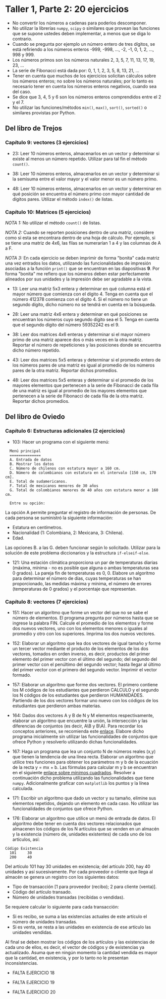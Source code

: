 # Taller 1, Parte 2: 20 ejercicios
* No convertir los números a cadenas para poderlos descomponer.
* No utilizar la librerías `numpy`, `scipy` o similares que provean las funciones que se supone ustedes deben implementar, a menos que se diga lo contrario.
* Cuando se pregunta por ejemplo un número entero de tres dígitos, se está refiriendo a los números enteros -999, -998, ..., -2, -1, 0, 1, 2, ..., 998 y 999.
* Los números primos son los números naturales 2, 3, 5, 7, 11, 13, 17, 19, 23, ...
* La serie de Fibonacci está dada por: 0, 1, 1, 2, 3, 5, 8, 13, 21, ...
* Tener en cuenta que muchos de los ejercicios solicitan cálculos sobre los números enteros; no sobre los números naturales; por lo tanto es necesario tener en cuenta los números enteros negativos, cuando sea del caso.
* Se dice que 3, 4, 5 y 6 son los números enteros comprendidos entre el 2 y el 7.
* No utilizar las funciones/métodos `min()`, `max()`, `sort()`, `sorted()` o similares provistas por Python.

## Del libro de Trejos

### Capítulo 9: vectores (3 ejercicios)
* 23: Leer 10 números enteros, almacenarlos en un vector y determinar si existe al menos un número repetido. Utilizar para tal fin el método `count()`.

* 38: Leer 10 números enteros, almacenarlos en un vector y determinar si la semisuma entre el valor mayor y el valor menor es un número primo.

* 48: Leer 10 números enteros, almacenarlos en un vector y determinar en qué posición se encuentra el número primo con mayor cantidad de dígitos pares. Utilizar el método `index()` de listas.

### Capítulo 10: Matrices (5 ejercicios)
*NOTA 1:* No utilizar el método `count()` de listas.

*NOTA 2:* Cuando se reporten posiciones dentro de una matriz, considere como si esta se encontrara dentro de una hoja de cálculo. Por ejemplo, si se tiene una matriz de 4x6, las filas se numerarían 1 a 4 y las columnas de A a F.

*NOTA 3:* En cada ejercicio se deben imprimir de forma "bonita" cada matriz una vez entrados los datos, utilizando las funcionalidades de impresión asociadas a la función `print()` que se encuentran en las diapositivas **9**. Por forma "bonita" me refiero que los números deben estar perfectamente alineados por sus unidades y la impresión debe ser agradable a la vista.

* 13: Leer una matriz 5x3 entera y determinar en qué columna está el mayor número que comienza con el dígito 4. Tenga en cuenta que el número 412378 comienza con el dígito 4. Si el número no tiene un segundo dígito, dicho número no se tendrá en cuenta en la búsqueda.

* 28: Leer una matriz 4x6 entera y determinar en qué posiciones se encuentran los números cuyo segundo dígito sea el 5. Tenga en cuenta que el segundo dígito del número 59352242 es el 9.

* 38: Leer dos matrices 4x6 enteras y determinar si el mayor número primo de una matriz aparece dos o más veces en la otra matriz. Reportar el número de repeticiones y las posiciones donde se encuentra dicho número repetido.

* 43: Leer dos matrices 5x5 enteras y determinar si el promedio entero de los números pares de una matriz es igual al promedio de los números pares de la otra matriz. Reportar dichos promedios.

* 48: Leer dos matrices 5x5 enteras y determinar si el promedio de los mayores elementos que pertenecen a la serie de Fibonacci de cada fila de una matriz es igual al promedio de los mayores elementos que pertenecen a la serie de Fibonacci de cada fila de la otra matriz. Reportar dichos promedios.

## Del libro de Oviedo

### Capítulo 6: Estructuras adicionales (2 ejercicios)
* 103:  Hacer un programa con el siguiente menú:
```  
  Menú principal
  ==============
  A. Entrada de datos
  B. Mostrar los datos
  C. Número de chilenos con estatura mayor a 160 cm.
  D. Número de colombianos con estatura en el intervalo [150 cm, 170 cm].
  E. Total de sudamericanos.
  F. Total de mexicanos menores de 30 años
  G. Total de colombianos menores de 40 años con estatura menor a 160 cm.

  Entre su opción: 
```  
La opción A permite preguntar el registro de información de personas. De cada persona se suministró la siguiente información:
* Estatura en centímetros.
* Nacionalidad (1: Colombiana, 2: Mexicana, 3: Chilena).
* Edad.

Las opciones B. a las G. deben funcionar según lo solicitado. Utilizar para la solución de este problema diccionarios y la estructura `if-elseif-else`.

* 121: Una estación climática proporciona un par de temperaturas diarias (máxima, mínima - no es posible que alguna o ambas temperaturas sea 0 grados). La pareja fin de temperaturas es 0, 0. Elabore un algoritmo para determinar el número de días, cuyas temperaturas se han proporcionado, las medidas máxima y mínima, el número de errores (temperaturas de 0 grados) y el porcentaje que representan.

### Capítulo 8: vectores (7 ejercicios)
* 151: Hacer un algoritmo que forme un vector del que no se sabe el número de elementos. El programa pregunta por números hasta que se ingrese la palabra FIN. Calcule el promedio de los elementos y forme dos nuevos vectores, uno con los elementos menores o iguales al promedio y otro con los superiores. Imprima los dos nuevos vectores.

* 152: Elaborar un algoritmo que lea dos vectores de igual tamaño y forme un tercer vector mediante el producto de los elementos de los dos vectores, tomados en orden inverso, es decir, productos del primer elemento del primer vector con el último del segundo; del segundo del primer vector con el penúltimo del segundo vector; hasta llegar
al último del primer vector con el primero del segundo vector. Imprimir el vector formado.

* 157: Elaborar un algoritmo que forme dos vectores. El primero contiene los M códigos de los estudiantes que perdieron CALCULO y el segundo los N códigos de los estudiantes que perdieron HUMANIDADES. Partiendo de los dos vectores formar uno nuevo con los códigos de los estudiantes que perdieron ambas materias.

* 164: Dados dos vectores A y B de N y M elementos respectivamente, elaborar un algoritmo que encuentre la unión, la intersección y las diferencias de conjuntos (es decir, A\B y B\A). Para recordar los conceptos anteriores, se recomienda este [enlace](https://edu.gcfglobal.org/es/los-conjuntos/operaciones-entre-conjuntos/1/). Elabore dicho programa inicialmente sin utilizar las funcionalidades de conjuntos que ofrece Python y resolverlo utilizando dichas funcionalidades.

* 167: Haga un programa que lea un conjunto N de números reales (x,y) que tienen la tendencia de una línea recta. Elaborar un algoritmo que utilice tres
funciones para obtener los parámetros m y b de la ecuación de la recta y = mx + b. Las fórmulas para calcular m y b se encuentran en el siguiente [enlace sobre mínimos cuadrados](https://miprofe.com/minimos-cuadrados/). Resolver a continuación dicho problema utilizando las funcionalidades que tiene `numpy`. Adicionalmente graficar con `matplotlib` los puntos y la línea calculada.

* 171: Escribir un algoritmo que dado un vector y su tamaño, elimine sus elementos repetidos, dejando un elemento en cada caso. No utilizar las funcionalidades de conjuntos que ofrece Python.

* 176: Elaborar un algoritmo que utilice un menú de entrada de datos. El algoritmo debe tener en cuenta dos vectores relacionados que almacenen los códigos de los N artículos que se venden en un almacén y la existencia (número de, unidades existentes) de cada uno de los artículos, así:
```
Código Existencia
  101     30
  200     40
```  
Del artículo 101 hay 30 unidades en existencia; del artículo 200, hay 40 unidades y así sucesivamente. Por cada proveedor o cliente que llega al almacén se genera un registro con los siguientes datos:
* Tipo de transacción [1 para proveedor (recibo); 2 para cliente (venta)].
* Código del artículo transado.
* Número de unidades transadas (recibidas o vendidas).

Se requiere calcular lo siguiente para cada transacción:
* Si es recibo, se suma a las existencias actuales de este artículo el número de unidades
transadas.
* Si es venta, se resta a las unidades en existencia de ese artículo las unidades vendidas. 

Al final se deben mostrar los códigos de los artículos y las existencias de cada uno de ellos, es decir, el vector de códigos y de existencias ya actualizado. Asuma que en ningún momento la cantidad vendida es mayor que la cantidad, en existencia,
y por lo tanto no le presentan inconsistencias.

* FALTA EJERCICIO 18

* FALTA EJERCICIO 19

* FALTA EJERCICIO 20